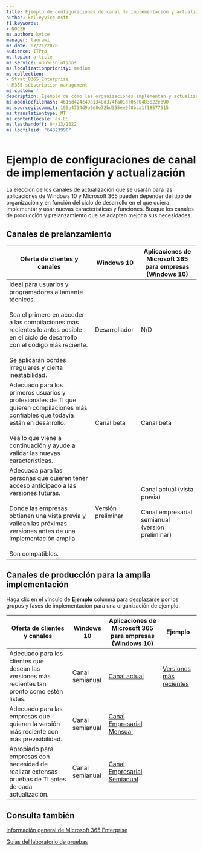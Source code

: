 ```yaml
---
title: Ejemplo de configuraciones de canal de implementación y actualización
author: kelleyvice-msft
f1.keywords:
- NOCSH
ms.author: kvice
manager: laurawi
ms.date: 07/21/2020
audience: ITPro
ms.topic: article
ms.service: o365-solutions
ms.localizationpriority: medium
ms.collection:
- Strat_O365_Enterprise
- M365-subscription-management
ms.custom: ''
description: Ejemplo de cómo las organizaciones implementan y actualizan usando canales.
ms.openlocfilehash: 4616d424c49a1348d374fa01d705e0483822eb90
ms.sourcegitcommit: 195e4734d9a6e8e72bd355ee9f8bca1f18577615
ms.translationtype: MT
ms.contentlocale: es-ES
ms.lasthandoff: 04/13/2022
ms.locfileid: "64823990"
---
```

# <a name="deployment-and-update-channel-example-configurations"></a>Ejemplo de configuraciones de canal de implementación y actualización

La elección de los canales de actualización que se usarán para las aplicaciones de Windows 10 y Microsoft 365 pueden depender del tipo de organización y en función del ciclo de desarrollo en el que quiera implementar y usar nuevas características y funciones. Busque los canales de producción y prelanzamiento que se adapten mejor a sus necesidades.

## <a name="pre-release-channels"></a>Canales de prelanzamiento

|Oferta de clientes y canales|Windows 10|Aplicaciones de Microsoft 365 para empresas (Windows 10)|
|---|---|---|
|Ideal para usuarios y programadores altamente técnicos. <br/><br/> Sea el primero en acceder a las compilaciones más recientes lo antes posible en el ciclo de desarrollo con el código más reciente. <br/><br/> Se aplicarán bordes irregulares y cierta inestabilidad.|Desarrollador|N/D|
|Adecuado para los primeros usuarios y profesionales de TI que quieren compilaciones más confiables que todavía están en desarrollo. <br/><br/> Vea lo que viene a continuación y ayude a validar las nuevas características.|Canal beta|Canal beta|
|Adecuada para las personas que quieren tener acceso anticipado a las versiones futuras. <br/><br/> Donde las empresas obtienen una vista previa y validan las próximas versiones antes de una implementación amplia. <br/><br/> Son compatibles.|Versión preliminar|Canal actual (vista previa) <br/><br/> Canal empresarial semianual (versión preliminar)|

## <a name="production-channels-for-broad-deployment"></a>Canales de producción para la amplia implementación

Haga clic en el vínculo de **Ejemplo** columna para desplazarse por los grupos y fases de implementación para una organización de ejemplo.

|Oferta de clientes y canales|Windows 10|Aplicaciones de Microsoft 365 para empresas (Windows 10)|Ejemplo|
|---|---|---|---|
|Adecuado para los clientes que desean las versiones más recientes tan pronto como estén listas.|Canal semianual|[Canal actual](/deployoffice/overview-update-channels#current-channel-overview)|[Versiones más recientes](deploy-update-channels-examples-rapid-deploy.md)|
|Adecuado para las empresas que quieren la versión más reciente con más previsibilidad.|Canal semianual|[Canal Empresarial Mensual](/deployoffice/overview-update-channels#monthly-enterprise-channel-overview)||
|Apropiado para empresas con necesidad de realizar extensas pruebas de TI antes de cada actualización.|Canal semianual|[Canal Empresarial Semianual](/deployoffice/overview-update-channels#semi-annual-enterprise-channel-overview)||

## <a name="see-also"></a>Consulta también

[Información general de Microsoft 365 Enterprise](microsoft-365-overview.md)

[Guías del laboratorio de pruebas](m365-enterprise-test-lab-guides.md)